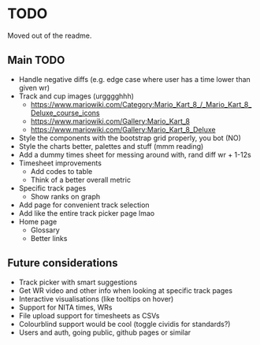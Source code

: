 # TODO
Moved out of the readme.

## Main TODO
- Handle negative diffs (e.g. edge case where user has a time lower than given wr)
- Track and cup images (urgggghhh)
    - https://www.mariowiki.com/Category:Mario_Kart_8_/_Mario_Kart_8_Deluxe_course_icons
    - https://www.mariowiki.com/Gallery:Mario_Kart_8
    - https://www.mariowiki.com/Gallery:Mario_Kart_8_Deluxe
- Style the components with the bootstrap grid properly, you bot (NO)
- Style the charts better, palettes and stuff (mmm reading)
- Add a dummy times sheet for messing around with, rand diff wr + 1-12s
- Timesheet improvements
    - Add codes to table
    - Think of a better overall metric
- Specific track pages
    - Show ranks on graph
- Add page for convenient track selection
- Add like the entire track picker page lmao
- Home page
    - Glossary
    - Better links

## Future considerations
- Track picker with smart suggestions
- Get WR video and other info when looking at specific track pages
- Interactive visualisations (like tooltips on hover)
- Support for NITA times, WRs
- File upload support for timesheets as CSVs
- Colourblind support would be cool (toggle cividis for standards?)
- Users and auth, going public, github pages or similar
